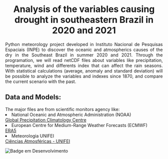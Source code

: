 <h1 align="center"> Analysis of the variables causing drought in southeastern Brazil in 2020 and 2021 </h1>

<p align="justify"> Python meteorology project developed in Instituto Nacional de Pesquisas Espaciais (INPE) to discover the oceanic and atmospherics causes of the dry in the Southeast Brazil in summer 2020 and 2021. Through the programation, we will read netCDF files about variables like precipitation, temperature, wind and differents index that can affect the rain seasons. With statistical calculations (average, anomaly and standard deviation) will be possible to analyze the variables and indexes since 1870, and compare the current scenario with the past. </p>


<h2> Data and Models: </h2>
  The major files are from scientific monitors agency like:
  <li> National Oceanic and Atmospheric Administration (NOAA) </li> 
  <a href="https://psl.noaa.gov/data/gridded/data.gpcc.html">Global Precipitation Climatology Centre</a>
  <li> European Centre for Medium-Range Weather Forecasts (ECMWF) </li>
  <a href="https://cds.climate.copernicus.eu/cdsapp#!/dataset/reanalysis-era5-single-levels?tab=form">ERA5</a>
  <li> Meteorologia UNIFEI </li>
  <a href="https://meteorologia.unifei.edu.br">Ciências Atmosféricas - UNIFEI</a>


![Badge em Desenvolvimento](http://img.shields.io/static/v1?label=STATUS&message=EM%20DESENVOLVIMENTO&color=GREEN&style=for-the-badge)
